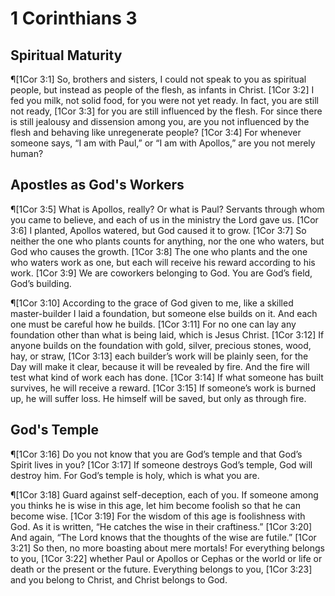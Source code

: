 # 1 Corinthians 3

## Spiritual Maturity
¶[1Cor 3:1] So, brothers and sisters, I could not speak to you as spiritual people, but instead as people of the flesh, as infants in Christ.
[1Cor 3:2] I fed you milk, not solid food, for you were not yet ready. In fact, you are still not ready,
[1Cor 3:3] for you are still influenced by the flesh. For since there is still jealousy and dissension among you, are you not influenced by the flesh and behaving like unregenerate people?
[1Cor 3:4] For whenever someone says, “I am with Paul,” or “I am with Apollos,” are you not merely human?

## Apostles as God's Workers
¶[1Cor 3:5] What is Apollos, really? Or what is Paul? Servants through whom you came to believe, and each of us in the ministry the Lord gave us.
[1Cor 3:6] I planted, Apollos watered, but God caused it to grow.
[1Cor 3:7] So neither the one who plants counts for anything, nor the one who waters, but God who causes the growth.
[1Cor 3:8] The one who plants and the one who waters work as one, but each will receive his reward according to his work.
[1Cor 3:9] We are coworkers belonging to God. You are God’s field, God’s building.

¶[1Cor 3:10] According to the grace of God given to me, like a skilled master-builder I laid a foundation, but someone else builds on it. And each one must be careful how he builds.
[1Cor 3:11] For no one can lay any foundation other than what is being laid, which is Jesus Christ.
[1Cor 3:12] If anyone builds on the foundation with gold, silver, precious stones, wood, hay, or straw,
[1Cor 3:13] each builder’s work will be plainly seen, for the Day will make it clear, because it will be revealed by fire. And the fire will test what kind of work each has done.
[1Cor 3:14] If what someone has built survives, he will receive a reward.
[1Cor 3:15] If someone’s work is burned up, he will suffer loss. He himself will be saved, but only as through fire.

## God's Temple
¶[1Cor 3:16] Do you not know that you are God’s temple and that God’s Spirit lives in you?
[1Cor 3:17] If someone destroys God’s temple, God will destroy him. For God’s temple is holy, which is what you are.

¶[1Cor 3:18] Guard against self-deception, each of you. If someone among you thinks he is wise in this age, let him become foolish so that he can become wise.
[1Cor 3:19] For the wisdom of this age is foolishness with God. As it is written, “He catches the wise in their craftiness.”
[1Cor 3:20] And again, “The Lord knows that the thoughts of the wise are futile.”
[1Cor 3:21] So then, no more boasting about mere mortals! For everything belongs to you,
[1Cor 3:22] whether Paul or Apollos or Cephas or the world or life or death or the present or the future. Everything belongs to you,
[1Cor 3:23] and you belong to Christ, and Christ belongs to God.
